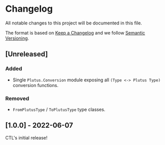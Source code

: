 # Changelog

All notable changes to this project will be documented in this file.

The format is based on [Keep a Changelog](https://keepachangelog.com/en/1.0.0/) and we follow [Semantic Versioning](https://semver.org/spec/v2.0.0.html).

## [Unreleased]

### Added

- Single `Plutus.Conversion` module exposing all `(Type <-> Plutus Type)` conversion functions.

### Removed

- `FromPlutusType` / `ToPlutusType` type classes.

## [1.0.0] - 2022-06-07

CTL's initial release!
